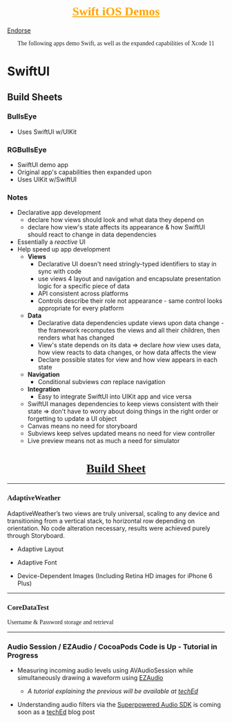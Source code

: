 <h1 style="color:orange;text-align:center;font-family:Exo-Thin"><u>Swift iOS Demos</u></h1>
<a href="https://coderwall.com/madarkitekt">Endorse</a>
<p style="text-align:center;font-family:Exo;">The following apps demo Swift, as well as the expanded capabilities of Xcode 11</p>

# SwiftUI
## Build Sheets
### BullsEye
* Uses SwiftUI w/UIKit
### RGBullsEye
* SwiftUI demo app
* Original app's capabilities then expanded upon
* Uses UIKit w/SwiftUI 
### Notes
* Declarative app development
    * declare how views should look and what data they depend on
    * declare how view's state affects its appearance & how SwiftUI should react to change in data dependencies 
* Essentially a *reactive* UI
* Help speed up app development
    * **Views**
        * Declarative UI doesn't need stringly-typed identifiers to stay in sync with code
        * use views 4 layout and navigation and encapsulate presentation logic for a specific piece of data
        * API consistent across platforms
        * Controls describe their role not appearance - same control looks appropriate for every platform 
    * **Data**
        * Declarative data dependencies update views upon data change - the framework recomputes the views and all their children, then renders what has changed
        * View's state depends on its data => declare *how* view uses data, how view reacts to data changes, or how data affects the view
        * Declare possible states for view and how view appears in each state 
    * **Navigation**
        * Conditional subviews *can* replace navigation
    * **Integration**
        * Easy to integrate SwiftUI into UIKit app and vice versa
    * SwiftUI manages dependencies to keep views consistent with their state => don't have to worry about doing things in the right order or forgetting to update a UI object
    * Canvas means no need for storyboard 
    * Subviews keep selves updated means no need for view controller
    * Live preview means not as much a need for simulator

<h1 style="text-align:center;font-family:Exo-Thin;"><u>Build Sheet</u></h1>
<hr>
<h3 style="font-family:Exo-Thin">AdaptiveWeather</h3>
AdaptiveWeather’s two views are truly universal, scaling to any device and transitioning from a vertical stack, to horizontal row depending on orientation. No code alteration necessary, results were achieved purely through Storyboard.

* Adaptive Layout

* Adaptive Font

* Device-Dependent Images (Including Retina HD images for iPhone 6 Plus)

<hr>
<h3 style="font-family:Exo-Thin">CoreDataTest</h3>
<p style="font-family:Exo-Bold">Username & Password storage and retrieval</p>
<hr>

### Audio Session / EZAudio / CocoaPods Code is Up - Tutorial in Progress

* Measuring incoming audio levels using AVAudioSession while simultaneously drawing a waveform using [EZAudio](https://github.com/MadArkitekt/EZAudio)

  * _A tutorial explaining the previous will be available at [techEd](http://edsaltertech.com)_

* Understanding audio filters via the [Superpowered Audio SDK](http://superpowered.com/)</a> is coming soon as a [techEd](http://edsaltertech.com) blog post
</div>
